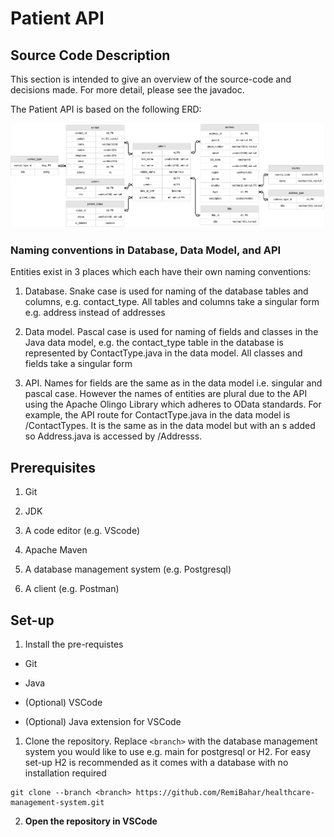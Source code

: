 
# Patient API

## Source Code Description


This section is intended to give an overview of the source-code and decisions made. For more detail, please see the javadoc.

The Patient API is based on the following ERD:

![ERD of patient API](/media/mvp-erd.png)

### Naming conventions in Database, Data Model, and API

Entities exist in 3 places which each have their own naming conventions:

1. Database. Snake case is used for naming of the database tables and columns, e.g. contact_type. All tables and columns take a singular form e.g. address instead of addresses

2. Data model. Pascal case is used for naming of fields and classes in the Java data model, e.g. the contact_type table in the database is represented by ContactType.java in the data model. All classes and fields take a singular form

3. API. Names for fields are the same as in the data model i.e. singular and pascal case. However the names of entities are plural due to the API using the Apache Olingo Library which adheres to OData standards. For example, the API route for ContactType.java in the data model is /ContactTypes. It is the same as in the data model but with an s added so Address.java is accessed by /Addresss. 




  

## Prerequisites

  

1. Git

2. JDK

3. A code editor (e.g. VScode)

4. Apache Maven

5. A database management system (e.g. Postgresql)

6. A client (e.g. Postman)

  

## Set-up

1. Install the pre-requistes 

* Git 
* Java


* (Optional) VSCode
* (Optional) Java extension for VSCode

1. Clone the repository. Replace `<branch>` with the database management system you would like to use e.g. main for postgresql or H2. For easy set-up H2 is recommended as it comes with a database with no installation required 

```
git clone --branch <branch> https://github.com/RemiBahar/healthcare-management-system.git
```
  
2. <strong> Open the repository in VSCode </strong>